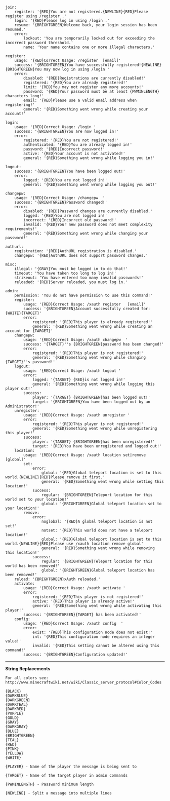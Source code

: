 <pre><code>join:
    register: '{RED}You are not registered.{NEWLINE}{RED}Please register using /register <password>.'
    login: '{RED}Please log in using /login <password>.'
    resume: '{BRIGHTGREEN}Welcome back, your login session has been resumed.'
    error:
        lockout: 'You are temporarily locked out for exceeding the incorrect password threshold.'
        name: 'Your name contains one or more illegal characters.'

register:
    usage: '{RED}Correct Usage: /register <password> [email]'
    success: '{BRIGHTGREEN}You have successfully registered!{NEWLINE}{BRIGHTGREEN}You may now log in using /login <password>'
    error:
        disabled: '{RED}Registrations are currently disabled!'
        registered: '{RED}You are already registered!'
        limit: '{RED}You may not register any more accounts!'
        password: '{RED}Your password must be at least {PWMINLENGTH} characters long!'
        email: '{RED}Please use a valid email address when registering!'
        general: '{RED}Something went wrong while creating your account!'

login:
    usage: '{RED}Correct Usage: /login <password>'
    success: '{BRIGHTGREEN}You are now logged in!'
    error:
        registered: '{RED}You are not registered!'
        authenticated: '{RED}You are already logged in!'
        password: '{RED}Incorrect password!'
        active: '{RED}Your account is not activated!'
        general: '{RED}Something went wrong while logging you in!'

logout:
    success: '{BRIGHTGREEN}You have been logged out!'
    error:
        logged: '{RED}You are not logged in!'
        general: '{RED}Something went wrong while logging you out!'

changepw:
    usage: '{RED}Correct Usage: /changepw <old password> <new password>'
    success: '{BRIGHTGREEN}Password changed!'
    error:
        disabled: '{RED}Password changes are currently disabled.'
        logged: '{RED}You are not logged in!'
        incorrect: '{RED}Incorrect old password!'
        invalid: '{RED}Your new password does not meet complexity requirements!'
        general: '{RED}Something went wrong while changing your password!'

authurl:
    registration: '{RED}AuthURL registration is disabled.'
    changepw: '{RED}AuthURL does not support password changes.'

misc:
    illegal: '{GRAY}You must be logged in to do that!'
    timeout: 'You have taken too long to log in!'
    strikeout: 'You have entered too many invalid passwords!'
    reloaded: '{RED}Server reloaded, you must log in.'

admin:
    permission: 'You do not have permission to use this command!'
    register:
        usage: '{RED}Correct Usage: /xauth register <player> <password> [email]'
        success: '{BRIGHTGREEN}Account successfully created for: {WHITE}{TARGET}'
        error:
            registered: '{RED}This player is already registered!'
            general: '{RED}Something went wrong while creating an account for {TARGET}'
    changepw:
        usage: '{RED}Correct Usage: /xauth changepw <player> <new password>'
        success: '{TARGET}''s {BRIGHTGREEN}password has been changed!'
        error:
            registered: '{RED}This player is not registered!'
            general: '{RED}Something went wrong while changing {TARGET}''s password!'
    logout:
        usage: '{RED}Correct Usage: /xauth logout <player>'
        error:
            logged: '{TARGET} {RED}is not logged in!'
            general: '{RED}Something went wrong while logging this player out!'
        success:
            player: '{TARGET} {BRIGHTGREEN}has been logged out!'
            target: '{BRIGHTGREEN}You have been logged out by an Administrator!'
    unregister:
        usage: '{RED}Correct Usage: /xauth unregister <player>'
        error:
            registered: '{RED}This player is not registered!'
            general: '{RED}Something went wrong while unregistering this player!'
        success:
            player: '{TARGET} {BRIGHTGREEN}has been unregistered!'
            target: '{RED}You have been unregistered and logged out!'
    location:
        usage: '{RED}Correct Usage: /xauth location set|remove [global]'
        set:
            error:
                global: '{RED}Global teleport location is set to this world.{NEWLINE}{RED}Please remove it first.'
                general: '{RED}Something went wrong while setting this location!'
            success:
                regular: '{BRIGHTGREEN}Teleport location for this world set to your location!'
                global: '{BRIGHTGREEN}Global teleport location set to your location!'
        remove:
            error:
                noglobal: '{RED}A global teleport location is not set!'
                notset: '{RED}This world does not have a teleport location!'
                global: '{RED}Global teleport location is set to this world.{NEWLINE}{RED}Please use /xauth location remove global'
                general: '{RED}Something went wrong while removing this location!'
            success:
                regular: '{BRIGHTGREEN}Teleport location for this world has been removed!'
                global: '{BRIGHTGREEN}Global teleport location has been removed!'
    reload: '{BRIGHTGREEN}xAuth reloaded.'
    activate:
        usage: '{RED}Correct Usage: /xauth activate <player>'
        error:
            registered: '{RED}This player is not registered!'
            active: '{RED}This player is already active!'
            general: '{RED}Something went wrong while activating this player!'
        success: '{BRIGHTGREEN}{TARGET} has been activated!'
    config:
        usage: '{RED}Correct Usage: /xauth config <node> <value>'
        error:
            exist: '{RED}This configuration node does not exist!'
            int: '{RED}This configuration node requires an integer value!'
            invalid: '{RED}This setting cannot be altered using this command!'
        success: '{BRIGHTGREEN}Configuration updated!'</code></pre>

***
**String Replacements**

<pre><code>For all colors see: http://www.minecraftwiki.net/wiki/Classic_server_protocol#Color_Codes

{BLACK}
{DARKBLUE}
{DARKGREEN}
{DARKTEAL}
{DARKRED}
{PURPLE}
{GOLD}
{GRAY}
{DARKGRAY}
{BLUE}
{BRIGHTGREEN}
{TEAL}
{RED}
{PINK}
{YELLOW}
{WHITE}

{PLAYER} - Name of the player the message is being sent to

{TARGET} - Name of the target player in admin commands

{PWMINLENGTH} - Password minimum length

{NEWLINE} - Split a message into multiple lines</code></pre>
